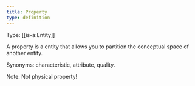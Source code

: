 ```yaml
---
title: Property
type: definition
---
```


Type: [[is-a:Entity]]

A property is a entity that allows you to partition the conceptual space of another entity.

Synonyms: characteristic, attribute, quality.

Note: Not physical property!